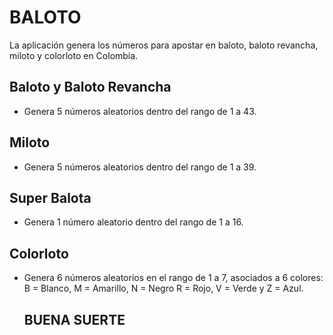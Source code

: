 # BALOTO
La aplicación genera los números para apostar en baloto, baloto revancha, miloto y colorloto en Colombia.
## Baloto y Baloto Revancha
* Genera 5 números aleatorios dentro del rango de 1 a 43.
## Miloto
* Genera 5 números aleatorios dentro del rango de 1 a 39.
## Super Balota
* Genera 1 número aleatorio dentro del rango de 1 a 16.
## Colorloto
* Genera 6 números aleatorios en el rango de 1 a 7, asociados a 6 colores:
  B = Blanco, M = Amarillo, N = Negro
  R = Rojo, V = Verde y Z = Azul.

  ## BUENA SUERTE ##
